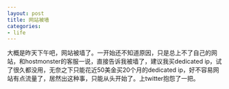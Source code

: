 ```yaml
---
layout: post
title: 网站被墙
categories:
- life
---
```

大概是昨天下午吧，网站被墙了。一开始还不知道原因，只是总上不了自己的网站，和hostmonster的客服一说，直接告诉我被墙了，建议我买dedicated ip，试了很久都没用，无奈之下只能花近50美金买20个月的dedicated ip，好不容易网站有点流量了，居然出这种事，只能从头开始了。上twitter抱怨了一把。

